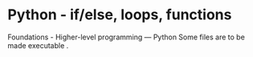 # Python - if/else, loops, functions
Foundations - Higher-level programming ― Python
Some files are to be made executable
.

